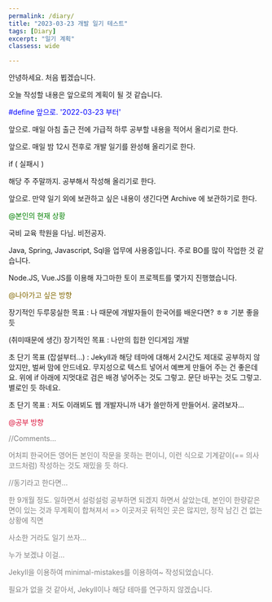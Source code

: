 ```yaml
---
permalink: /diary/
title: "2023-03-23 개발 일기 테스트"
tags: [Diary]
excerpt: "일기 계획"
classess: wide

---
```


안녕하세요. 처음 뵙겠습니다.

오늘 작성할 내용은 앞으로의 계획이 될 것 같습니다.

<font color="blue">#define 앞으로. '2022-03-23 부터'</font>

앞으로. 매일 아침 출근 전에 가급적 하루 공부할 내용을 적어서 올리기로 한다.  

앞으로. 매일 밤 12시 전후로 개발 일기를 완성해 올리기로 한다.  

if ( 실패시 )  

해당 주 주말까지. 공부해서 작성해 올리기로 한다.  

앞으로. 만약 일기 외에 보관하고 싶은 내용이 생긴다면 Archive 에 보관하기로 한다.  


<font color="green">@본인의 현재 상황  </font>

국비 교육 학원을 다님. 비전공자.  

Java, Spring, Javascript, Sql을 업무에 사용중입니다. 주로 BO를 많이 작업한 것 같습니다.  

Node.JS, Vue.JS를 이용해 자그마한 토이 프로젝트를 몇가지 진행했습니다.  

<font color="#826803">@나아가고 싶은 방향  </font>

장기적인 두루뭉실한 목표 : 나 때문에 개발자들이 한국어를 배운다면? ㅎㅎ 기분 좋을 듯 

(취미때문에 생긴) 장기적인 목표 : 나만의 힙한 인디게임 개발

초 단기 목표 (잡설부터...) : Jekyll과 해당 테마에 대해서 2시간도 제대로 공부하지 않았지만, 벌써 맘에 안드네요. 무지성으로 텍스트 넣어서 예쁘게 만들어 주는 건 좋은데요. 위에 if 아래에 지멋대로 검은 배경 넣어주는 것도 그렇고. 문단 바꾸는 것도 그렇고. 별로인 듯 하네요.

초 단기 목표 : 저도 이래뵈도 웹 개발자니까 내가 쓸만하게 만들어서. 굴려보자...


<font color="crimson">@공부 방향  </font>




<font color="grey">

//Comments...  

어처피 한국어든 영어든 본인이 작문을 못하는 편이니, 이런 식으로 기계같이(== 의사코드처럼) 작성하는 것도 재밌을 듯 하다.  

//동기라고 한다면...  

한 9개월 정도. 일하면서 설렁설렁 공부하면 되겠지 하면서 살았는데, 본인이 한량같은 면이 있는 것과 무계획이 합쳐져서 => 이곳저곳 뒤적인 곳은 많지만, 정작 남긴 건 없는 상황에 직면  

사소한 거라도 일기 쓰자...  

누가 보겠냐 이걸...  

Jekyll을 이용하여 minimal-mistakes를 이용하여~ 작성되었습니다.    

필요가 없을 것 같아서, Jekyll이나 해당 테마를 연구하지 않겠습니다.   
   
</font>